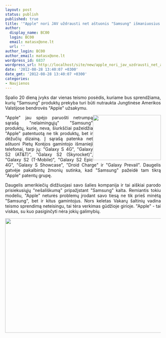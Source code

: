```yaml
---
layout: post
status: publish
published: true
title: '"Apple" nori JAV uždrausti net aštuonis "Samsung" išmaniuosius telefonus'
author:
  display_name: BC00
  login: BC00
  email: matasx@one.lt
  url: ''
author_login: BC00
author_email: matasx@one.lt
wordpress_id: 6837
wordpress_url: http://localhost/site/new/apple_nori_jav_uzdrausti_net_astuonis_ismaniuosius_telefonus/
date: '2012-08-28 13:40:07 +0300'
date_gmt: '2012-08-28 13:40:07 +0300'
categories:
- Naujienos
---
```

<p style="text-align: justify;">
	Spalio 20 dieną įvyks dar vienas teismo posėdis, kuriame bus sprendžiama, kurių &quot;Samsung&quot; produktų prekyba turi būti nutraukta Jungtinėse Amerikos Valstijose bendrovės &quot;Apple&quot; užsakymu.</p>
<p>
	<img alt="" src="http://technews.lt/userfiles/applevssamsung.jpg" style="width: 220px; height: 146px; float: right; text-align: justify;" /></p>
<p style="text-align: justify;">
	&quot;Apple&quot; jau spėjo paruo&scaron;ti netrumpą sąra&scaron;ą &quot;nelaimingųjų&quot; &quot;Samsung&quot; produktų, kurie, neva, &scaron;iurk&scaron;čiai pažeidžia &quot;Apple&quot; patentuotą ne tik produktų, bet ir dėžučių dizainą. Į sąra&scaron;ą patenka net a&scaron;tuoni Pietų Korėjos gamintojo i&scaron;manieji telefonai, tarp jų: &quot;Galaxy S 4G&quot;, &quot;Galaxy S2 (AT&amp;T)&quot;, &quot;Galaxy S2 (Skyrocket)&quot;, &quot;Galaxy S2 (T-Mobile)&quot;, &quot;Galaxy S2 Epic 4G&quot;, &quot;Galaxy S Showcase&quot;, &quot;Droid Charge&quot; ir &quot;Galaxy Prevail&quot;. Daugelis gatvėje pakalbintų žmonių sutinka, kad &quot;Samsung&quot; pažeidė tam tikrą &quot;Apple&quot; patentų grupę.</p>
<p style="text-align: justify;">
	Daugelis amerikiečių didžiuojasi savo &scaron;alies kompanija ir tai ai&scaron;kiai parodo prisiekusiųjų &quot;ne&scaron;ali&scaron;kumą&quot; pripažįstant &quot;Samsung&quot; kalta. Remiantis tokiu modeliu, &quot;Apple&quot; neturės problemų įrodant savo tiesą ne tik prie&scaron; minėtą &quot;Samsung&quot;, bet ir kitus gamintojus. Nors keletas Vakarų &scaron;altinių vadina teismo sprendimą neteisingu, tai tėra verkimas gūdžioje girioje. &quot;Apple&quot; - tai viskas, su kuo pasiginčyti nėra jokių galimybių.</p>
<p style="text-align: justify;">
	<img alt="" src="http://technews.lt/userfiles/samsungvsapplecourt.jpg" style="width: 520px; height: 370px;" /></p>
